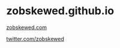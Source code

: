 # zobskewed.github.io

[zobskewed.com](http://zobskewed.com)

[twitter.com/zobskewed](https://twitter.com/zobskewed)


